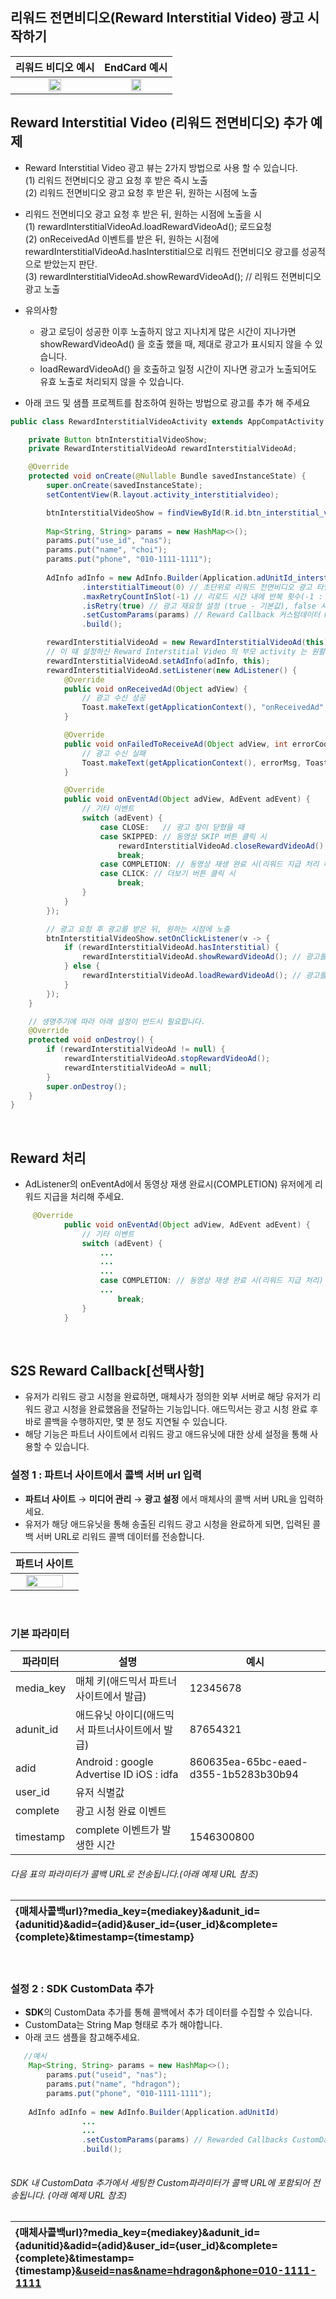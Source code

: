 ## 리워드 전면비디오(Reward Interstitial Video) 광고 시작하기

|                                                        리워드 비디오 예시                                                         | EndCard 예시
|:-------------------------------------------------------------------------------------------------------------------------:|:---:|
| <img src="https://github.com/Nasmedia-Tech/admixer_android_sdk_3.0/blob/main/images/reward_endcard.jpg"  width="40%" height="40%"/> |<img src="https://github.com/Nasmedia-Tech/admixer_android_sdk_3.0/blob/main/images/reward.jpg"  width="40%" height="40%"/>


## Reward Interstitial Video (리워드 전면비디오) 추가 예제
- Reward Interstitial Video 광고 뷰는 2가지 방법으로 사용 할 수 있습니다.     
  (1) 리워드 전면비디오 광고 요청 후 받은 즉시 노출   
  (2) 리워드 전면비디오 광고 요청 후 받은 뒤, 원하는 시점에 노출
- 리워드 전면비디오 광고 요청 후 받은 뒤, 원하는 시점에 노출을 시   
  (1) rewardInterstitialVideoAd.loadRewardVideoAd(); 로드요청   
  (2) onReceivedAd 이벤트를 받은 뒤, 원하는 시점에 rewardInterstitialVideoAd.hasInterstitial으로 리워드 전면비디오 광고를 성공적으로 받았는지 판단.   
  (3) rewardInterstitialVideoAd.showRewardVideoAd(); // 리워드 전면비디오 광고 노출
- 유의사항
    - 광고 로딩이 성공한 이후 노출하지 않고 지나치게 많은 시간이 지나가면 showRewardVideoAd() 을 호출 했을 때, 제대로 광고가 표시되지 않을 수 있습니다.
    - loadRewardVideoAd() 을 호출하고 일정 시간이 지나면 광고가 노출되어도 유효 노출로 처리되지 않을 수 있습니다.

- 아래 코드 및 샘플 프로젝트를 참조하여 원하는 방법으로 광고를 추가 해 주세요
```java
public class RewardInterstitialVideoActivity extends AppCompatActivity {

    private Button btnInterstitialVideoShow;
    private RewardInterstitialVideoAd rewardInterstitialVideoAd;

    @Override
    protected void onCreate(@Nullable Bundle savedInstanceState) {
        super.onCreate(savedInstanceState);
        setContentView(R.layout.activity_interstitialvideo);

        btnInterstitialVideoShow = findViewById(R.id.btn_interstitial_video_show);
        
        Map<String, String> params = new HashMap<>();
        params.put("use_id", "nas");
        params.put("name", "choi");
        params.put("phone", "010-1111-1111");
		
        AdInfo adInfo = new AdInfo.Builder(Application.adUnitId_interstitialVideo) // AdMixer 플랫폼에서 발급받은 리워드 전면비디오 ADUNIT_ID
                .interstitialTimeout(0) // 초단위로 리워드 전면비디오 광고 타임아웃 설정 (기본값 : 0, 0 이면 서버지정 시간으로 처리, 서버지정 시간 : 20s)
                .maxRetryCountInSlot(-1) // 리로드 시간 내에 반복 횟수(-1 : 무한, 0 : 반복 없음, n : n번 반복)
                .isRetry(true) // 광고 재요청 설정 (true - 기본값), false 시, 1회 요청 후 바로 Callback
                .setCustomParams(params) // Reward Callback 커스텀데이터 Map형태로 추가 (선택사항) 
                .build();

        rewardInterstitialVideoAd = new RewardInterstitialVideoAd(this);
        // 이 때 설정하신 Reward Interstitial Video 의 부모 activity 는 원활한 광고 제공을 위해 hardwareAccelerated 가 true 설정되오니 참고 부탁드립니다.
        rewardInterstitialVideoAd.setAdInfo(adInfo, this);
        rewardInterstitialVideoAd.setListener(new AdListener() {
            @Override
            public void onReceivedAd(Object adView) {
                // 광고 수신 성공
                Toast.makeText(getApplicationContext(), "onReceivedAd", Toast.LENGTH_SHORT).show();
            }

            @Override
            public void onFailedToReceiveAd(Object adView, int errorCode, String errorMsg) {
                // 광고 수신 실패
                Toast.makeText(getApplicationContext(), errorMsg, Toast.LENGTH_SHORT).show();
            }

            @Override
            public void onEventAd(Object adView, AdEvent adEvent) {
                // 기타 이벤트
                switch (adEvent) {
                    case CLOSE:   // 광고 창이 닫혔을 때
                    case SKIPPED: // 동영상 SKIP 버튼 클릭 시
                        rewardInterstitialVideoAd.closeRewardVideoAd();
                        break;
                    case COMPLETION: // 동영상 재생 완료 시(리워드 지급 처리 해주세요)
                    case CLICK: // 더보기 버튼 클릭 시
                        break;
                }
            }
        });

        // 광고 요청 후 광고를 받은 뒤, 원하는 시점에 노출
        btnInterstitialVideoShow.setOnClickListener(v -> {
            if (rewardInterstitialVideoAd.hasInterstitial) {
                rewardInterstitialVideoAd.showRewardVideoAd(); // 광고를 노출한다.
            } else {
                rewardInterstitialVideoAd.loadRewardVideoAd(); // 광고를 미리 로드한다.
            }
        });
    }

    // 생명주기에 따라 아래 설정이 반드시 필요합니다.
    @Override
    protected void onDestroy() {
        if (rewardInterstitialVideoAd != null) {
            rewardInterstitialVideoAd.stopRewardVideoAd();
            rewardInterstitialVideoAd = null;
        }
        super.onDestroy();
    }
}
```
<br/>

## Reward 처리
- AdListener의 onEventAd에서 동영상 재생 완료시(COMPLETION) 유저에게 리워드 지급을 처리해 주세요.
```java
     @Override
            public void onEventAd(Object adView, AdEvent adEvent) {
                // 기타 이벤트
                switch (adEvent) {
                    ...
                    ...
                    ...
                    case COMPLETION: // 동영상 재생 완료 시(리워드 지급 처리)
                    ...
                        break;
                }
            }
```
<br/>

## S2S Reward Callback[선택사항]
- 유저가 리워드 광고 시청을 완료하면, 매체사가 정의한 외부 서버로 해당 유저가 리워드 광고 시청을 완료했음을 전달하는 기능입니다.
  애드믹서는 광고 시청 완료 후 바로 콜백을 수행하지만, 몇 분 정도 지연될 수 있습니다.
- 해당 기능은 파트너 사이트에서 리워드 광고 애드유닛에 대한 상세 설정을 통해 사용할 수 있습니다.

### 설정 1 : 파트너 사이트에서 콜백 서버 url 입력
- **파트너 사이트** → **미디어 관리** → **광고 설정** 에서 매체사의 콜백 서버 URL을 입력하세요.
- 유저가 해당 애드유닛을 통해 송출된 리워드 광고 시청을 완료하게 되면, 입력된 콜백 서버 URL로 리워드 콜백 데이터를 전송합니다.

|                                                              파트너 사이트                                                               |
|:----------------------------------------------------------------------------------------------------------------------------------:|
| <img src="https://github.com/Nasmedia-Tech/admixer_android_sdk_3.0/blob/main/images/settings.png"  width="80%" height="80%"/> |

<br/>

### 기본 파라미터
|파라미터| 설명                             |예시|
|------|--------------------------------|---|
|media_key| 매체 키(애드믹서 파트너사이트에서 발급)         |12345678|
|adunit_id| 애드유닛 아이디(애드믹서 파트너사이트에서 발급)     |87654321|
|adid| Android : google Advertise ID iOS : idfa |860635ea-65bc-eaed-d355-1b5283b30b94|
|user_id| 유저 식별값 ||
|complete| 광고 시청 완료 이벤트 ||
|timestamp| complete 이벤트가 발생한 시간 |1546300800|
###### 다음 표의 파라미터가 콜백 URL로 전송됩니다.(아래 예제 URL 참조)

| {매체사콜백url}?media_key={mediakey}&adunit_id={adunitid}&adid={adid}&user_id={user_id}&complete={complete}&timestamp={timestamp} |
|:-----------------------------------------------------------------------------------------------------------------------------|

<br/>

### 설정 2 : SDK CustomData 추가
- **SDK**의 CustomData 추가를 통해 콜백에서 추가 데이터를 수집할 수 있습니다.
- CustomData는 String Map 형태로 추가 해야합니다.
- 아래 코드 샘플을 참고해주세요.
```java
   //예시
    Map<String, String> params = new HashMap<>();
        params.put("useid", "nas");
        params.put("name", "hdragon");
        params.put("phone", "010-1111-1111");	
	
	AdInfo adInfo = new AdInfo.Builder(Application.adUnitId)
                ...
                ...
                .setCustomParams(params) // Rewarded Callbacks CustomData는 String Map형태로 추가 
                .build();
		
```

###### SDK 내 CustomData 추가에서 세팅한 Custom파라미터가 콜백 URL에 포함되어 전송됩니다. (아래 예제 URL 참조)


| {매체사콜백url}?media_key={mediakey}&adunit_id={adunitid}&adid={adid}&user_id={user_id}&complete={complete}&timestamp={timestamp}<u>&useid=nas&name=hdragon&phone=010-1111-1111</u> |
|:----------------------------------------------------------------------------------------------------------------------------------------------------------------------------|
